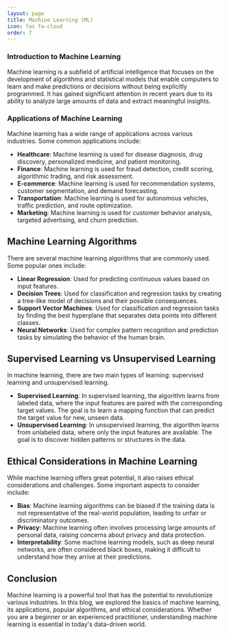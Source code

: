 ```yaml
---
layout: page
title: Machine Learning (ML)
icon: fas fa-cloud
order: 7
---
```


### Introduction to Machine Learning

Machine learning is a subfield of artificial intelligence that focuses on the development of algorithms and statistical models that enable computers to learn and make predictions or decisions without being explicitly programmed. It has gained significant attention in recent years due to its ability to analyze large amounts of data and extract meaningful insights.

### Applications of Machine Learning

Machine learning has a wide range of applications across various industries. Some common applications include:

- **Healthcare**: Machine learning is used for disease diagnosis, drug discovery, personalized medicine, and patient monitoring.
- **Finance**: Machine learning is used for fraud detection, credit scoring, algorithmic trading, and risk assessment.
- **E-commerce**: Machine learning is used for recommendation systems, customer segmentation, and demand forecasting.
- **Transportation**: Machine learning is used for autonomous vehicles, traffic prediction, and route optimization.
- **Marketing**: Machine learning is used for customer behavior analysis, targeted advertising, and churn prediction.

## Machine Learning Algorithms

There are several machine learning algorithms that are commonly used. Some popular ones include:

- **Linear Regression**: Used for predicting continuous values based on input features.
- **Decision Trees**: Used for classification and regression tasks by creating a tree-like model of decisions and their possible consequences.
- **Support Vector Machines**: Used for classification and regression tasks by finding the best hyperplane that separates data points into different classes.
- **Neural Networks**: Used for complex pattern recognition and prediction tasks by simulating the behavior of the human brain.

## Supervised Learning vs Unsupervised Learning

In machine learning, there are two main types of learning: supervised learning and unsupervised learning.

- **Supervised Learning**: In supervised learning, the algorithm learns from labeled data, where the input features are paired with the corresponding target values. The goal is to learn a mapping function that can predict the target value for new, unseen data.
- **Unsupervised Learning**: In unsupervised learning, the algorithm learns from unlabeled data, where only the input features are available. The goal is to discover hidden patterns or structures in the data.

## Ethical Considerations in Machine Learning

While machine learning offers great potential, it also raises ethical considerations and challenges. Some important aspects to consider include:

- **Bias**: Machine learning algorithms can be biased if the training data is not representative of the real-world population, leading to unfair or discriminatory outcomes.
- **Privacy**: Machine learning often involves processing large amounts of personal data, raising concerns about privacy and data protection.
- **Interpretability**: Some machine learning models, such as deep neural networks, are often considered black boxes, making it difficult to understand how they arrive at their predictions.

## Conclusion

Machine learning is a powerful tool that has the potential to revolutionize various industries. In this blog, we explored the basics of machine learning, its applications, popular algorithms, and ethical considerations. Whether you are a beginner or an experienced practitioner, understanding machine learning is essential in today's data-driven world.
